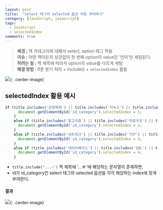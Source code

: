 ```yaml
---
layout: post
title:  "select 태그의 selected 옵션 차등 부여하기"
category: [JavaScript, javascript]
tags:
  - JavaScript
  - selectedIndex
comments: true
---
```


> **배경 :** 책 카테고리에 대해서 select, option 태그 적용<br>
> **이슈 :** 어떤 책이든지 상관없이 첫 번째 option의 value인 '언어'만 세팅된다.<br>
> **하려는 일 :** 책 제목에 따라서 option의 value를 다르게 세팅<br>
> **해결 방법 :** if문 분기 처리 + include() + `selectedIndex` 활용

![]({{site.url}}/assets/select1.png){: .center-image}

## selectedIndex 활용 예시

```javascript
if (title.includes('운영체제') || title.includes('리눅스') || title.includes('OS')) {
      document.getElementById('id_category').selectedIndex = 1;
    }
    else if (title.includes('알고리즘') || title.includes('자료구조') || title.includes('Algorithm')) {
      document.getElementById('id_category').selectedIndex = 2;
    }
    else if (title.includes('네트워크') || title.includes('TCP') || title.includes('IP') || title.includes('프로토콜')) {
      document.getElementById('id_category').selectedIndex = 3;
    }
    else if (title.includes('데이터베이스') || title.includes('SQL') || title.includes('DB')) {
      document.getElementById('id_category').selectedIndex = 4;
    }
```

- `title.include('...☆')` 책 제목에 '...☆'에 해당하는 문자열이 존재하면,
- id가 id_category인 select 태그의 selected 옵션을 각각 해당하는 index에 맞게 부여한다.

#### 결과

![]({{site.url}}/assets/select2.png){: .center-image}